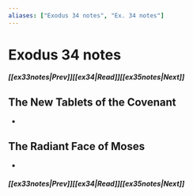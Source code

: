 ```yaml
---
aliases: ["Exodus 34 notes", "Ex. 34 notes"]
---
```

# Exodus 34 notes
##### <span class=arrow-left></span>[[ex33notes|Prev]]<span class=navigation-separator></span>[[ex34|Read]]<span class=navigation-separator></span>[[ex35notes|Next]]<span class=arrow-right></span>
## The New Tablets of the Covenant
- 
## The Radiant Face of Moses
- 
##### <span class=arrow-left></span>[[ex33notes|Prev]]<span class=navigation-separator></span>[[ex34|Read]]<span class=navigation-separator></span>[[ex35notes|Next]]<span class=arrow-right></span>